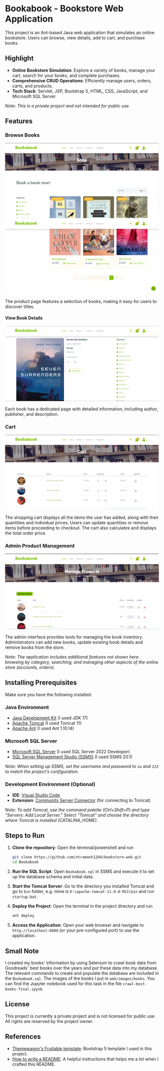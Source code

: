 # Bookabook - Bookstore Web Application

This project is an Ant-based Java web application that simulates an online bookstore. Users can browse, view details, add to cart, and purchase books.

## Highlight

- **Online Bookstore Simulation**: Explore a variety of books, manage your cart, search for your books, and complete purchases.
- **Comprehensive CRUD Operations**: Efficiently manage users, orders, carts, and products.
- **Tech Stack**: Servlet, JSP, Bootstrap 5, HTML, CSS, JavaScript, and Microsoft SQL Server.

*Note: This is a private project and not intended for public use.*

## Features

### Browse Books

![Homepage showcasing a selection of books](./feature-img/shop-1.png)
![Homepage showcasing a selection of books](./feature-img/shop-2.png)

The product page features a selection of books, making it easy for users to discover titles.

#### View Book Details

![Product details page with book information and reviews](feature-img/shop-detail.png)

Each book has a dedicated page with detailed information, including author, publisher, and description.

### Cart
![Cart page with items, showing quantity, name, and total](feature-img/cart.png)

The shopping cart displays all the items the user has added, along with their quantities and individual prices. Users can update quantities or remove items before proceeding to checkout. The cart also calculates and displays the total order price. 

### Admin Product Management

![Admin interface for managing book inventory](./feature-img/admin-manage.png)

The admin interface provides tools for managing the book inventory. Administrators can add new books, update existing book details and remove books from the store.

*Note: The application includes additional features not shown here: browsing by category, searching, and managing other aspects of the online store (accounts, orders).*

## Installing Prerequisites

Make sure you have the following installed:

### Java Environment

- [Java Development Kit](https://www.oracle.com/java/technologies/downloads) (I used JDK 17)
- [Apache Tomcat](https://tomcat.apache.org/download-11.cgi) (I used Tomcat 11)
- [Apache Ant](https://ant.apache.org/bindownload.cgi) (I used Ant 1.10.14)

### Microsoft SQL Server

- [Microsoft SQL Server](https://www.microsoft.com/en-us/sql-server/sql-server-downloads) (I used SQL Server 2022 Developer)
- [SQL Server Management Studio (SSMS)](https://learn.microsoft.com/en-us/sql/ssms/download-sql-server-management-studio-ssms) (I used SSMS 20.1)

*Note: When setting up SSMS, set the username and password to `sa` and `123` to match the project's configuration.*

### Development Environment (Optional)

- **IDE**: [Visual Studio Code](https://code.visualstudio.com/download)
- **Extension**: [Community Server Connector](https://marketplace.visualstudio.com/items?itemName=redhat.vscode-community-server-connector) (for connecting to Tomcat)

*Note: To add Tomcat, use the command palette (Ctrl+Shift+P) and type "Servers: Add Local Server."
Select "Tomcat" and choose the directory where Tomcat is installed (CATALINA_HOME).*

## Steps to Run

1. **Clone the repository**: Open the terminal/powershell and run
   ```bash
   git clone https://github.com/ntramanh1204/bookstore-web.git
   cd Bookabook
   ```

2. **Run the SQL Script**: 
   Open `Bookabook.sql` in SSMS and execute it to set up the database schema and initial data.

3. **Start the Tomcat Server**: 
   Go to the directory you installed Tomcat and go to `bin` folder, e.g. mine is `D:\apache-tomcat-11.0.0-M21\bin` and run `startup.bat`.

4. **Deploy the Project**: 
   Open the terminal in the project directory and run
   ```bash
   ant deploy
   ```

5. **Access the Application**: 
   Open your web browser and navigate to `http://localhost:8080` (or your pre-configured port) to use the application.

## Small Note

I created my books' information by using Selenium to crawl book data from Goodreads' best books over the years and put these data into my database. The relevant commands to create and populate the database are included in the `Bookabook.sql`. The images of the books I put in `web/images/books`. You can find the Jupyter notebook used for this task in the file `crawl-best-books-final.ipynb`.


## License

This project is currently a private project and is not licensed for public use. All rights are reserved by the project owner.

## References

- [Themewagon's Fruitable template](https://themewagon.com/themes/fruitables-free/): Bootstrap 5 template I used in this project.
- [How to write a README](https://github.com/banesullivan/README): A helpful instructions that helps me a lot when I crafted this README.